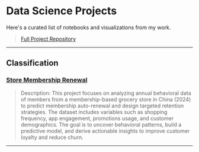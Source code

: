 # Data Science  Projects

Here's a curated list of notebooks and visualizations from my work.
> [Full Project Repository]([https://github.com/yourusername/yourrepo](https://github.com/Vpy7/Jupyter-Analysis-Collection))

---

## Classification
### [Store Membership Renewal]([./notebooks/test.md](https://nbviewer.org/github/Vpy7/Jupyter-Analysis-Collection/blob/f81a091db4e1921072158948bd860d08361f1d00/Classification/Store%20Membership%20Renewal/Membership%20groceries%20store%20user%20profile%20Dataset.ipynb))  

> Description: This project focuses on analyzing annual behavioral data of members from a membership-based grocery store in China (2024) to predict membership auto-renewal and design targeted retention strategies. The dataset includes variables such as shopping frequency, app engagement, promotions usage, and customer demographics. The goal is to uncover behavioral patterns, build a predictive model, and derive actionable insights to improve customer loyalty and reduce churn.

---


<!-- Add more projects here -->


